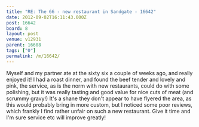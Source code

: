 ```yaml
---
title: "RE: The 66 - new restaurant in Sandgate - 16642"
date: 2012-09-02T16:11:43.000Z
post: 16642
board: 8
layout: post
venue: v12931
parent: 16608
tags: ["0"]
permalink: /m/16642/
---
```

Myself and my partner ate at the sixty six a couple of weeks ago, and really enjoyed it! I had a roast dinner, and found the beef tender and lovely and pink, the service, as is the norm with new restaurants, could do with some polishing, but it was really tasting and good value for nice cuts of meat (and scrummy gravy!) It's a shane they don't appear to have flyered the area, as this would probably bring in more custom, but I noticed some poor reviews, which frankly I find rather unfair on such a new restaurant.  Give it time and I'm sure service etc will improve greatly!
